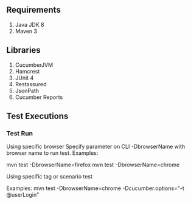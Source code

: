 ## Requirements
1. Java JDK 8
2. Maven 3

## Libraries
1. CucumberJVM
2. Hamcrest
3. JUnit 4
4. Restassured
5. JsonPath
6. Cucumber Reports

## Test Executions
### Test Run
Using specific browser
Specify parameter on CLI -DbrowserName with browser name to run test.
Examples:

mvn test -DbrowserName=firefox
mvn test -DbrowserName=chrome

Using specific tag or scenario test

Examples:
mvn test -DbrowserName=chrome -Dcucumber.options="-t @userLogin"



